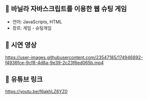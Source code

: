 ## 🚀 바닐라 자바스크립트를 이용한 웹 슈팅 게임 
 - 언어: JavaScripts, HTML
 - 장르: 게임 - 슈팅게임


## 🚀 시연 영상
https://user-images.githubusercontent.com/23547185/174946892-f4936fce-9cf8-4d8a-9e39-2c23f6ed065b.mp4


## 🚀 유튜브 링크
https://youtu.be/f6akhLZ6YZ0
